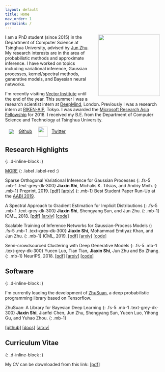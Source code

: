 ```yaml
---
layout: default
title: Home
nav_order: 1
permalink: /
---
```


<img style="width:200px;float:right;margin:0 0px 16px 16px" src="{{site.url}}/assets/images/jiaxin.jpg">

I am a PhD student (since 2015) in the Department of Computer Science at Tsinghua University, advised by [Jun Zhu](http://ml.cs.tsinghua.edu.cn/~jun).
My research interests are in the area of probabilistic methods and approximate inference. I have worked on topics including variational inference, Gaussian processes, kernel/spectral methods, generative models, and Bayesian neural networks. 

I'm recently visiting [Vector Institute](https://vectorinstitute.ai/) until the end of the year.
This summer I was a research scientist intern at [DeepMind](https://deepmind.com/), London. 
Previously I was a research intern at [RIKEN-AIP](https://aip.riken.jp/), Tokyo. 
I was awarded the [Microsoft Research Asia Fellowship](https://www.microsoft.com/en-us/research/academic-program/fellowships-microsoft-research-asia/#!fellows) for 2018. 
I received my B.E. from the Department of Computer Science and Technology at Tsinghua University.

<a href="https://github.com/thjashin"><img style="vertical-align: middle; margin: 0 16px 0 12px" src="{{site.url}}/assets/images/github/GitHub-Mark-32px.png" >Github</a>
<a href="https://twitter.com/thjashin"><img style="width:32px; vertical-align: middle; margin: 0 12px 0 16px" src="{{site.url}}/assets/images/twitter/Twitter_Logo_Blue.png" >Twitter</a>

## Research Highlights
{: .d-inline-block :}

<a href="{{site.url}}/publications.html" style="color:inherit;">MORE</a> 
{: .label .label-red :}
<!-- {: .fs-9 } -->

Sparse Orthogonal Variational Inference for Gaussian Processes
{: .fs-5 .mb-1 .text-grey-dk-300}
**Jiaxin Shi**, Michalis K. Titsias, and Andriy Mnih.
{: .mb-1}
Preprint, 2019.
[[pdf]](https://arxiv.org/pdf/1910.10596)
[[arxiv]](https://arxiv.org/abs/1910.10596)
{: .mb-1}
Best Student Paper Run-Up at the [AABI 2019](http://approximateinference.org/).

A Spectral Approach to Gradient Estimation for Implicit Distributions
{: .fs-5 .mb-1 .text-grey-dk-300}
**Jiaxin Shi**, Shengyang Sun, and Jun Zhu.
{: .mb-1}
ICML, 2018. 
[[pdf]](https://arxiv.org/pdf/1806.02925)
[[arxiv]](https://arxiv.org/abs/1806.02925)
[[code]](https://github.com/thjashin/spectral-stein-grad)

Scalable Training of Inference Networks for Gaussian-Process Models
{: .fs-5 .mb-1 .text-grey-dk-300}
**Jiaxin Shi**, Mohammad Emtiyaz Khan, and Jun Zhu.
{: .mb-1}
ICML, 2019. 
[[pdf]](https://arxiv.org/pdf/1905.10969.pdf)
[[arxiv]](https://arxiv.org/abs/1905.10969)
[[code]](https://github.com/thjashin/gp-infer-net)

Semi-crowdsourced Clustering with Deep Generative Models
{: .fs-5 .mb-1 .text-grey-dk-300}
Yucen Luo, Tian Tian, **Jiaxin Shi**, Jun Zhu and Bo Zhang. 
{: .mb-1}
NeurIPS, 2018.
[[pdf]](https://arxiv.org/pdf/1810.11971.pdf)
[[arxiv]](https://arxiv.org/abs/1810.11971)
[[code]](https://github.com/xinmei9322/semicrowd)

## Software
{: .d-inline-block :}

I'm currently leading the development of [ZhuSuan](https://github.com/thu-ml/zhusuan), a deep probabilistic programming library based on Tensorflow. 

ZhuSuan: A Library for Bayesian Deep Learning
{: .fs-5 .mb-1 .text-grey-dk-300}
**Jiaxin Shi**, Jianfei Chen, Jun Zhu, Shengyang Sun, Yucen Luo, Yihong Gu, and Yuhao Zhou.
{: .mb-1}

<!--
<img style=" width: 400px;margin: 0 0 0 0" src="{{site.url}}/assets/images/zhusuan.png">
ZhuSuan: A Library for Bayesian Deep Learning
{: .fs-6 .fw-300 }

[GitHub](https://github.com/thu-ml/zhusuan){: .btn .btn-primary .fs-5 .mb-4 .mb-md-0 .mr-2 } [Documentation](https://zhusuan.readthedocs.io){: .btn .fs-5 }

-->

[[github]](https://github.com/thu-ml/zhusuan) [[docs]](https://zhusuan.readthedocs.io) [[arxiv]](https://arxiv.org/abs/1709.05870)

## Curriculum Vitae
{: .d-inline-block :}

My CV can be downloaded from this link: [[pdf]](http://ml.cs.tsinghua.edu.cn/~jiaxin/Curriculum_Vitae.pdf)
